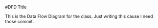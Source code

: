 #DFD Title

This is the Data Flow Diagram for the class. 
Just writing this cause I need those commit.

